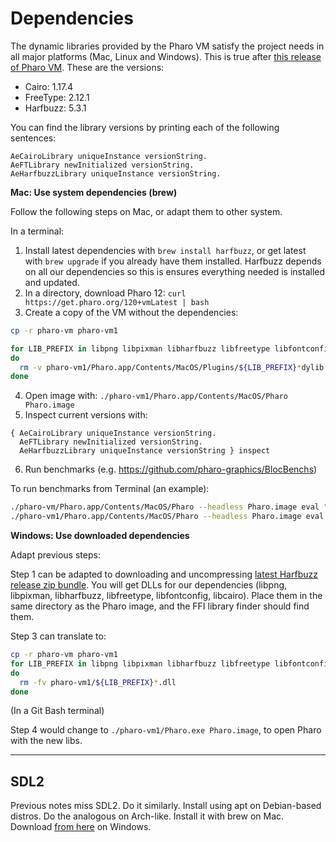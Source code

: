 # Dependencies

The dynamic libraries provided by the Pharo VM satisfy the project needs in all major platforms (Mac, Linux and Windows). This is true after [this release of Pharo VM](https://github.com/pharo-project/pharo-vm/releases/tag/v9.0.21). These are the versions:
- Cairo: 1.17.4
- FreeType: 2.12.1
- Harfbuzz: 5.3.1

You can find the library versions by printing each of the following sentences:
```smalltalk
AeCairoLibrary uniqueInstance versionString.
AeFTLibrary newInitialized versionString.
AeHarfbuzzLibrary uniqueInstance versionString.
```

**Mac: Use system dependencies (brew)**

Follow the following steps on Mac, or adapt them to other system.

In a terminal:

1. Install latest dependencies with `brew install harfbuzz`, or get latest with `brew upgrade` if you already have them installed. Harfbuzz depends on all our dependencies so this is ensures everything needed is installed and updated.
2. In a directory, download Pharo 12: `curl https://get.pharo.org/120+vmLatest | bash`
3. Create a copy of the VM without the dependencies:
```bash
cp -r pharo-vm pharo-vm1

for LIB_PREFIX in libpng libpixman libharfbuzz libfreetype libfontconfig libcairo
do 
  rm -v pharo-vm1/Pharo.app/Contents/MacOS/Plugins/${LIB_PREFIX}*dylib  
done
```
4. Open image with: `./pharo-vm1/Pharo.app/Contents/MacOS/Pharo Pharo.image`
5. Inspect current versions with:
```smalltalk
{ AeCairoLibrary uniqueInstance versionString.
  AeFTLibrary newInitialized versionString.
  AeHarfbuzzLibrary uniqueInstance versionString } inspect
```
6. Run benchmarks (e.g. https://github.com/pharo-graphics/BlocBenchs)

To run benchmarks from Terminal (an example):
```bash
./pharo-vm/Pharo.app/Contents/MacOS/Pharo --headless Pharo.image eval "AeBenchFigureGridRunner new run"
./pharo-vm1/Pharo.app/Contents/MacOS/Pharo --headless Pharo.image eval "AeBenchFigureGridRunner new run"
```

**Windows: Use downloaded dependencies**

Adapt previous steps: 

Step 1 can be adapted to downloading and uncompressing [latest Harfbuzz release zip bundle](https://github.com/harfbuzz/harfbuzz/releases).
You will get DLLs for our dependencies (libpng, libpixman, libharfbuzz, libfreetype, libfontconfig, libcairo).
Place them in the same directory as the Pharo image, and the FFI library finder should find them.

Step 3 can translate to:
```bash
cp -r pharo-vm pharo-vm1
for LIB_PREFIX in libpng libpixman libharfbuzz libfreetype libfontconfig libcairo
do 
  rm -fv pharo-vm1/${LIB_PREFIX}*.dll
done
```
(In a Git Bash terminal)

Step 4 would change to `./pharo-vm1/Pharo.exe Pharo.image`, to open Pharo with the new libs.

---

SDL2
----

Previous notes miss SDL2. Do it similarly. Install using apt on Debian-based distros. Do the analogous on Arch-like. Install it with brew on Mac. Download [from here](https://github.com/libsdl-org/SDL/releases/latest) on Windows.
